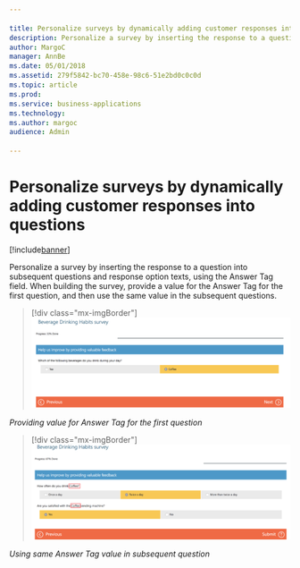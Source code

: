 ```yaml
---

title: Personalize surveys by dynamically adding customer responses into questions
description: Personalize a survey by inserting the response to a question into subsequent questions and response option texts, using the Answer Tag field.
author: MargoC
manager: AnnBe
ms.date: 05/01/2018
ms.assetid: 279f5842-bc70-458e-98c6-51e2bd0c0c0d
ms.topic: article
ms.prod: 
ms.service: business-applications
ms.technology: 
ms.author: margoc
audience: Admin

---
```

#  Personalize surveys by dynamically adding customer responses into questions 




[!include[banner](../../includes/banner.md)]

Personalize a survey by inserting the response to a question into subsequent
questions and response option texts, using the Answer Tag field. When building
the survey, provide a value for the Answer Tag for the first question, and then
use the same value in the subsequent questions.

> [!div class="mx-imgBorder"] 
> ![A screenshot of a survey example to demonstrate survey personalization, with "Coffee" selected as the answer to the question: "Which of the following beverages do you drink during your day?" "Tea" remains unselected.](media/personalize-surveys-by-dynamically-adding-customer-responses-into-questions-1.png "A screenshot of a survey example to demonstrate survey personalization, with 'Coffee' selected as the answer to the question: 'Which of the following beverages do you drink during your day?' 'Tea' remains unselected.")
<!-- Service_Personalize surveys by adding customer responses into questions_N.png -->


*Providing value for Answer Tag for the first question*

> [!div class="mx-imgBorder"] 
> ![A screenshot of a survey example to demonstrate survey personalization. "Coffee" is now used for a follow-up question in the survey, since the user selected that as an answer in the last question](media/personalize-surveys-by-dynamically-adding-customer-responses-into-questions-2.png "A screenshot of a survey example to demonstrate survey personalization. 'Coffee' is now used for a follow-up question in the survey, since the user selected that as an answer in the last question")
<!-- Service_Personalize surveys by adding customer responses into questions_O.png -->


*Using same Answer Tag value in subsequent question*
